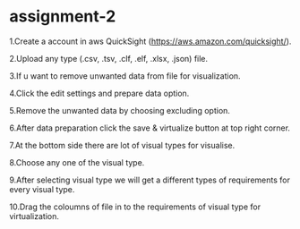 # assignment-2
1.Create a account in aws QuickSight (https://aws.amazon.com/quicksight/).

2.Upload any type (.csv, .tsv, .clf, .elf, .xlsx, .json) file.

3.If u want to remove unwanted data from file for visualization.

4.Click  the edit settings and prepare data option.

5.Remove the unwanted data  by choosing excluding option.

6.After data preparation click the save & virtualize button at top right corner.

7.At the bottom side there are lot of visual types for visualise.

8.Choose any one of the visual type.

9.After selecting visual type we will get a different types of  requirements for every visual type.

10.Drag the coloumns of file in to the requirements of visual type  for virtualization.
